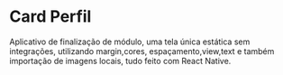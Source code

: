 # Card Perfil
 Aplicativo de finalização de módulo, uma tela única estática sem integrações, utilizando margin,cores, espaçamento,view,text e também importação de imagens locais, tudo feito com React Native.
